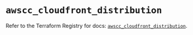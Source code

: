 # `awscc_cloudfront_distribution`

Refer to the Terraform Registry for docs: [`awscc_cloudfront_distribution`](https://registry.terraform.io/providers/hashicorp/awscc/0.70.0/docs/resources/cloudfront_distribution).
